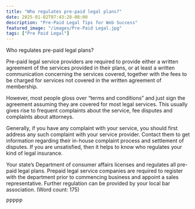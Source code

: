 ```yaml
---
title: "Who regulates pre-paid legal plans?"
date: 2025-01-02T07:43:28-08:00
description: "Pre-Paid Legal Tips for Web Success"
featured_image: "/images/Pre-Paid Legal.jpg"
tags: ["Pre Paid Legal"]
---
```


Who regulates pre-paid legal plans?

Pre-paid legal service providers are required to provide either a written 
agreement of the services provided in their plans, or at least a written 
communication concerning the services covered, together with the fees to 
be charged for services not covered in the written agreement of membership.
 
However, most people gloss over “terms and conditions” and just sign the 
agreement assuming they are covered for most legal services. This usually 
gives rise to frequent complaints about the service, fee disputes and 
complaints about attorneys. 

Generally, if you have any complaint with your service, you should first 
address any such complaint with your service provider. Contact them to get 
information regarding their in-house complaint process and settlement of 
disputes. If you are unsatisfied, then it helps to know who regulates your 
kind of legal insurance.

Your state’s Department of consumer affairs licenses and regulates all 
pre-paid legal plans. Prepaid legal service companies are required to 
register with the department prior to commencing business and appoint a 
sales representative. Further regulation can be provided by your local bar 
association. 
(Word count: 175)

PPPPP


